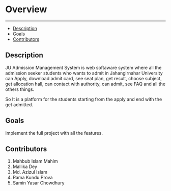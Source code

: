 # Overview

---
- [Description](#section-1)
- [Goals](#section-2)
- [Contributors](#section-3)

<a name="section-1"></a>

## Description

JU Admission Management System is web softaware system where all the admission seeker students who wants to admit in Jahangirnahar University can Apply, download admit card, see seat plan,  get result, choose subject, get allocation hall, can contact with authority, can admit,  see FAQ and all the others things.

So It is a platform for the students starting from the apply and end with the get admitted.

<a name="section-2"></a>

## Goals

Implement the full project with all the features.

<a name="section-4"></a>

## Contributors

1. Mahbub Islam Mahim
2. Mallika Dey
3. Md. Azizul Islam
4. Rama Kundu Prova
5. Samin Yasar Chowdhury

